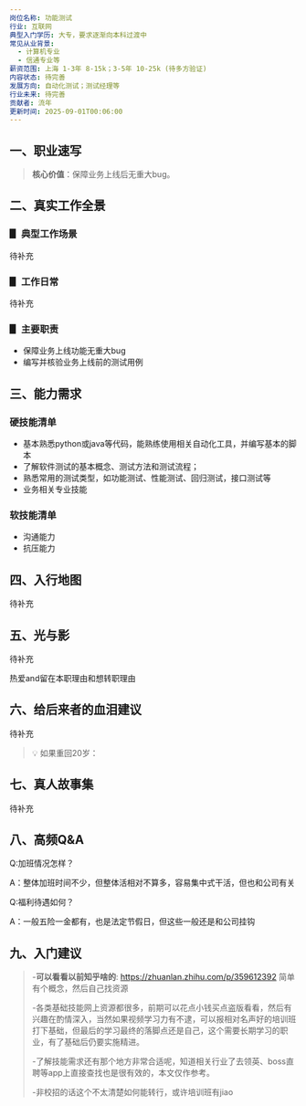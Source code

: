 ```yaml
---
岗位名称: 功能测试
行业: 互联网
典型入门学历: 大专，要求逐渐向本科过渡中
常见从业背景:
  - 计算机专业
  - 信通专业等
薪资范围: 上海 1-3年 8-15k；3-5年 10-25k (待多方验证)
内容状态: 待完善
发展方向: 自动化测试；测试经理等
行业未来: 待完善
贡献者: 流年
更新时间: 2025-09-01T00:06:00
---
```

## 一、职业速写

  

> **核心价值**：保障业务上线后无重大bug。

  

## 二、真实工作全景

### ▋ 典型工作场景

  
待补充

### ▋ 工作日常

  

待补充

  

### ▋ 主要职责

- 保障业务上线功能无重大bug
- 编写并核验业务上线前的测试用例

## 三、能力需求

### 硬技能清单

- 基本熟悉python或java等代码，能熟练使用相关自动化工具，并编写基本的脚本
- 了解软件测试的基本概念、测试方法和测试流程；
- 熟悉常用的测试类型，如功能测试、性能测试、回归测试，接口测试等
- 业务相关专业技能


### 软技能清单

- 沟通能力
- 抗压能力


## 四、入行地图

  

待补充

## 五、光与影

  

待补充

热爱and留在本职理由和想转职理由

  

## 六、给后来者的血泪建议

  

待补充

> 💡 如果重回20岁：

  

## 七、真人故事集

  

待补充
  

## 八、高频Q&A

  

Q:加班情况怎样？

A：整体加班时间不少，但整体活相对不算多，容易集中式干活，但也和公司有关

Q:福利待遇如何？

A：一般五险一金都有，也是法定节假日，但这些一般还是和公司挂钩

  

## 九、入门建议

  >-**可以看看以前知乎啥的**: https://zhuanlan.zhihu.com/p/359612392 简单有个概念，然后自己找资源 
>
>-各类基础技能网上资源都很多，前期可以花点小钱买点盗版看看，然后有兴趣在酌情深入，当然如果视频学习力有不逮，可以报相对名声好的培训班打下基础，但最后的学习最终的落脚点还是自己，这个需要长期学习的职业，有了基础后仍要实施精进。
>
>-了解技能需求还有那个地方非常合适呢，知道相关行业了去领英、boss直聘等app上直接查找也是很有效的，本文仅作参考。
> 
> -非校招的话这个不太清楚如何能转行，或许培训班有jiao


